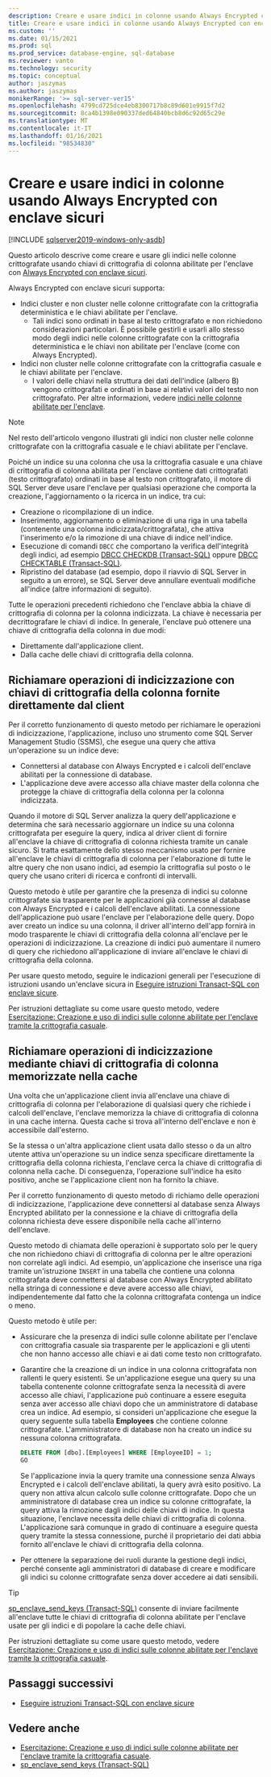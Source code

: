 ```yaml
---
description: Creare e usare indici in colonne usando Always Encrypted con enclave sicuri
title: Creare e usare indici in colonne usando Always Encrypted con enclave sicuri | Microsoft Docs
ms.custom: ''
ms.date: 01/15/2021
ms.prod: sql
ms.prod_service: database-engine, sql-database
ms.reviewer: vanto
ms.technology: security
ms.topic: conceptual
author: jaszymas
ms.author: jaszymas
monikerRange: '>= sql-server-ver15'
ms.openlocfilehash: 4799cd725dce4eb8300717b8c89d601e9915f7d2
ms.sourcegitcommit: 8ca4b1398e090337ded64840bcb8d6c92d65c29e
ms.translationtype: MT
ms.contentlocale: it-IT
ms.lasthandoff: 01/16/2021
ms.locfileid: "98534830"
---
```

# <a name="create-and-use-indexes-on-columns-using-always-encrypted-with-secure-enclaves"></a>Creare e usare indici in colonne usando Always Encrypted con enclave sicuri

[!INCLUDE [sqlserver2019-windows-only-asdb](../../../includes/applies-to-version/sqlserver2019-windows-only-asdb.md)]

Questo articolo descrive come creare e usare gli indici nelle colonne crittografate usando chiavi di crittografia di colonna abilitate per l'enclave con [Always Encrypted con enclave sicuri](always-encrypted-enclaves.md).

Always Encrypted con enclave sicuri supporta:
- Indici cluster e non cluster nelle colonne crittografate con la crittografia deterministica e le chiavi abilitate per l'enclave.
  - Tali indici sono ordinati in base al testo crittografato e non richiedono considerazioni particolari. È possibile gestirli e usarli allo stesso modo degli indici nelle colonne crittografate con la crittografia deterministica e le chiavi non abilitate per l'enclave (come con Always Encrypted). 
- Indici non cluster nelle colonne crittografate con la crittografia casuale e le chiavi abilitate per l'enclave.
  - I valori delle chiavi nella struttura dei dati dell'indice (albero B) vengono crittografati e ordinati in base ai relativi valori del testo non crittografato. Per altre informazioni, vedere [indici nelle colonne abilitate per l'enclave](always-encrypted-enclaves.md#indexes-on-enclave-enabled-columns).

> [!NOTE]
> Nel resto dell'articolo vengono illustrati gli indici non cluster nelle colonne crittografate con la crittografia casuale e le chiavi abilitate per l'enclave.

Poiché un indice su una colonna che usa la crittografia casuale e una chiave di crittografia di colonna abilitata per l'enclave contiene dati crittografati (testo crittografato) ordinati in base al testo non crittografato, il motore di SQL Server deve usare l'enclave per qualsiasi operazione che comporta la creazione, l'aggiornamento o la ricerca in un indice, tra cui:

- Creazione o ricompilazione di un indice.
- Inserimento, aggiornamento o eliminazione di una riga in una tabella (contenente una colonna indicizzata/crittografata), che attiva l'inserimento e/o la rimozione di una chiave di indice nell'indice.
- Esecuzione di comandi `DBCC` che comportano la verifica dell'integrità degli indici, ad esempio [DBCC CHECKDB (Transact-SQL)](../../../t-sql/database-console-commands/dbcc-checkdb-transact-sql.md) oppure [DBCC CHECKTABLE (Transact-SQL)](../../../t-sql/database-console-commands/dbcc-checktable-transact-sql.md).
- Ripristino del database (ad esempio, dopo il riavvio di SQL Server in seguito a un errore), se SQL Server deve annullare eventuali modifiche all'indice (altre informazioni di seguito).

Tutte le operazioni precedenti richiedono che l'enclave abbia la chiave di crittografia di colonna per la colonna indicizzata. La chiave è necessaria per decrittografare le chiavi di indice. In generale, l'enclave può ottenere una chiave di crittografia della colonna in due modi:
- Direttamente dall'applicazione client.
- Dalla cache delle chiavi di crittografia della colonna.

## <a name="invoke-indexing-operations-with-column-encryption-keys-provided-directly-by-the-client"></a>Richiamare operazioni di indicizzazione con chiavi di crittografia della colonna fornite direttamente dal client
Per il corretto funzionamento di questo metodo per richiamare le operazioni di indicizzazione, l'applicazione, incluso uno strumento come SQL Server Management Studio (SSMS), che esegue una query che attiva un'operazione su un indice deve:

- Connettersi al database con Always Encrypted e i calcoli dell'enclave abilitati per la connessione di database.
- L'applicazione deve avere accesso alla chiave master della colonna che protegge la chiave di crittografia della colonna per la colonna indicizzata.

Quando il motore di SQL Server analizza la query dell'applicazione e determina che sarà necessario aggiornare un indice su una colonna crittografata per eseguire la query, indica al driver client di fornire all'enclave la chiave di crittografia di colonna richiesta tramite un canale sicuro. Si tratta esattamente dello stesso meccanismo usato per fornire all'enclave le chiavi di crittografia di colonna per l'elaborazione di tutte le altre query che non usano indici, ad esempio la crittografia sul posto o le query che usano criteri di ricerca e confronti di intervalli.

Questo metodo è utile per garantire che la presenza di indici su colonne crittografate sia trasparente per le applicazioni già connesse al database con Always Encrypted e i calcoli dell'enclave abilitati. La connessione dell'applicazione può usare l'enclave per l'elaborazione delle query. Dopo aver creato un indice su una colonna, il driver all'interno dell'app fornirà in modo trasparente le chiavi di crittografia della colonna all'enclave per le operazioni di indicizzazione. La creazione di indici può aumentare il numero di query che richiedono all'applicazione di inviare all'enclave le chiavi di crittografia della colonna.

Per usare questo metodo, seguire le indicazioni generali per l'esecuzione di istruzioni usando un'enclave sicura in [Eseguire istruzioni Transact-SQL con enclave sicure](always-encrypted-enclaves-query-columns.md).

Per istruzioni dettagliate su come usare questo metodo, vedere [Esercitazione: Creazione e uso di indici sulle colonne abilitate per l'enclave tramite la crittografia casuale](../tutorial-creating-using-indexes-on-enclave-enabled-columns-using-randomized-encryption.md).

## <a name="invoke-indexing-operations-using-cached-column-encryption-keys"></a>Richiamare operazioni di indicizzazione mediante chiavi di crittografia di colonna memorizzate nella cache

Una volta che un'applicazione client invia all'enclave una chiave di crittografia di colonna per l'elaborazione di qualsiasi query che richiede i calcoli dell'enclave, l'enclave memorizza la chiave di crittografia di colonna in una cache interna. Questa cache si trova all'interno dell'enclave e non è accessibile dall'esterno.

Se la stessa o un'altra applicazione client usata dallo stesso o da un altro utente attiva un'operazione su un indice senza specificare direttamente la crittografia della colonna richiesta, l'enclave cerca la chiave di crittografia di colonna nella cache. Di conseguenza, l'operazione sull'indice ha esito positivo, anche se l'applicazione client non ha fornito la chiave.

Per il corretto funzionamento di questo metodo di richiamo delle operazioni di indicizzazione, l'applicazione deve connettersi al database senza Always Encrypted abilitato per la connessione e la chiave di crittografia della colonna richiesta deve essere disponibile nella cache all'interno dell'enclave.

Questo metodo di chiamata delle operazioni è supportato solo per le query che non richiedono chiavi di crittografia di colonna per le altre operazioni non correlate agli indici. Ad esempio, un'applicazione che inserisce una riga tramite un'istruzione `INSERT` in una tabella che contiene una colonna crittografata deve connettersi al database con Always Encrypted abilitato nella stringa di connessione e deve avere accesso alle chiavi, indipendentemente dal fatto che la colonna crittografata contenga un indice o meno.

Questo metodo è utile per:
 - Assicurare che la presenza di indici sulle colonne abilitate per l'enclave con crittografia casuale sia trasparente per le applicazioni e gli utenti che non hanno accesso alle chiavi e ai dati come testo non crittografato. 
 - Garantire che la creazione di un indice in una colonna crittografata non rallenti le query esistenti. Se un'applicazione esegue una query su una tabella contenente colonne crittografate senza la necessità di avere accesso alle chiavi, l'applicazione può continuare a essere eseguita senza aver accesso alle chiavi dopo che un amministratore di database crea un indice. Ad esempio, si consideri un'applicazione che esegue la query seguente sulla tabella **Employees** che contiene colonne crittografate. L'amministratore di database non ha creato un indice su nessuna colonna crittografata.

   ```sql
   DELETE FROM [dbo].[Employees] WHERE [EmployeeID] = 1;
   GO
   ```

   Se l'applicazione invia la query tramite una connessione senza Always Encrypted e i calcoli dell'enclave abilitati, la query avrà esito positivo. La query non attiva alcun calcolo sulle colonne crittografate. Dopo che un amministratore di database crea un indice su colonne crittografate, la query attiva la rimozione dagli indici delle chiavi di indice. In questa situazione, l'enclave necessita delle chiavi di crittografia di colonna. L'applicazione sarà comunque in grado di continuare a eseguire questa query tramite la stessa connessione, purché il proprietario dei dati abbia fornito all'enclave le chiavi di crittografia della colonna.

 - Per ottenere la separazione dei ruoli durante la gestione degli indici, perché consente agli amministratori di database di creare e modificare gli indici su colonne crittografate senza dover accedere ai dati sensibili. 

> [!TIP] 
> [sp_enclave_send_keys (Transact-SQL)](../../system-stored-procedures/sp-enclave-send-keys-sql.md) consente di inviare facilmente all'enclave tutte le chiavi di crittografia di colonna abilitate per l'enclave usate per gli indici e di popolare la cache delle chiavi.

Per istruzioni dettagliate su come usare questo metodo, vedere [Esercitazione: Creazione e uso di indici sulle colonne abilitate per l'enclave tramite la crittografia casuale](../tutorial-creating-using-indexes-on-enclave-enabled-columns-using-randomized-encryption.md). 

## <a name="next-steps"></a>Passaggi successivi
- [Eseguire istruzioni Transact-SQL con enclave sicure](always-encrypted-enclaves-query-columns.md)

## <a name="see-also"></a>Vedere anche  
- [Esercitazione: Creazione e uso di indici sulle colonne abilitate per l'enclave tramite la crittografia casuale](../tutorial-creating-using-indexes-on-enclave-enabled-columns-using-randomized-encryption.md).
- [sp_enclave_send_keys (Transact-SQL)](../../system-stored-procedures/sp-enclave-send-keys-sql.md)
